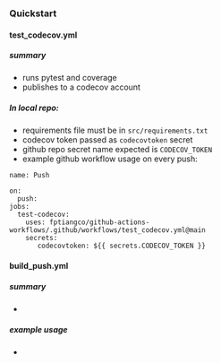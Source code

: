### Quickstart

#### test_codecov.yml
##### summary
* runs pytest and coverage
* publishes to a codecov account
##### In local repo:
* requirements file must be in ```src/requirements.txt```
* codecov token passed as ```codecovtoken``` secret 
* github repo secret name expected is ```CODECOV_TOKEN```
* example github workflow usage on every push:
```
name: Push

on:
  push:
jobs:
  test-codecov:
    uses: fptiangco/github-actions-workflows/.github/workflows/test_codecov.yml@main
    secrets:
       codecovtoken: ${{ secrets.CODECOV_TOKEN }}
```


#### build_push.yml
##### summary
* 

##### example usage
* 
```

```
